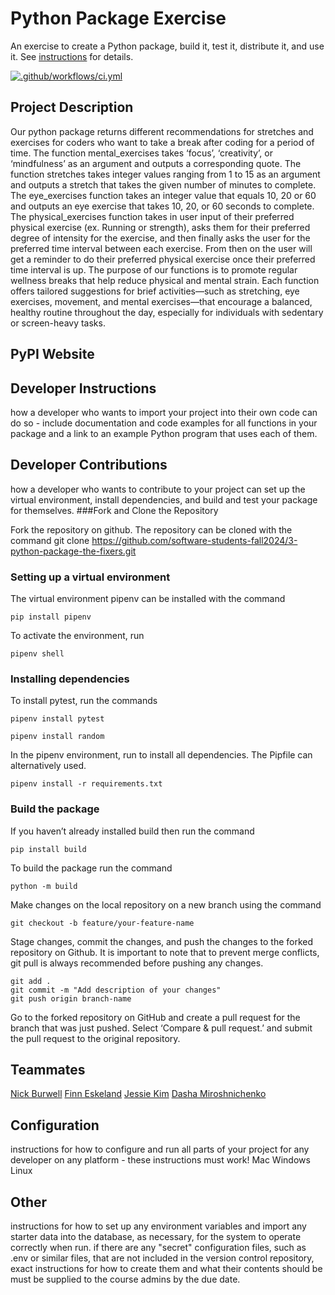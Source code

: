 # Python Package Exercise

An exercise to create a Python package, build it, test it, distribute it, and use it. See [instructions](./instructions.md) for details.

[![.github/workflows/ci.yml](https://github.com/software-students-fall2024/3-python-package-the-fixers/actions/workflows/ci.yml/badge.svg)](https://github.com/software-students-fall2024/3-python-package-the-fixers/actions/workflows/ci.yml)

## Project Description

Our python package returns different recommendations for stretches and exercises for coders who want to take a break after coding for a period of time. The function mental_exercises takes ‘focus’, ‘creativity’, or ‘mindfulness’ as an argument and outputs a corresponding quote. The function stretches takes integer values ranging from 1 to 15 as an argument and outputs a stretch that takes the given number of minutes to complete. The eye_exercises function takes an integer value that equals 10, 20 or 60 and outputs an eye exercise that takes 10, 20, or 60 seconds to complete. The physical_exercises function takes in user input of their preferred physical exercise (ex. Running or strength), asks them for their preferred degree of intensity for the exercise, and then finally asks the user for the preferred time interval between each exercise. From then on the user will get a reminder to do their preferred physical exercise once their preferred time interval is up.  The purpose of our functions is to promote regular wellness breaks that help reduce physical and mental strain. Each function offers tailored suggestions for brief activities—such as stretching, eye exercises, movement, and mental exercises—that encourage a balanced, healthy routine throughout the day, especially for individuals with sedentary or screen-heavy tasks.

## PyPI Website 

## Developer Instructions 
how a developer who wants to import your project into their own code can do so - include documentation and code examples for all functions in your package and a link to an example Python program that uses each of them.

## Developer Contributions
how a developer who wants to contribute to your project can set up the virtual environment, install dependencies, and build and test your package for themselves.
###Fork and Clone the Repository

Fork the repository on github. The repository can be cloned with the command 
git clone https://github.com/software-students-fall2024/3-python-package-the-fixers.git

### Setting up a virtual environment 
The virtual environment pipenv can be installed with the command
``` 
pip install pipenv
``` 

To activate the environment, run
``` 
pipenv shell
``` 

### Installing dependencies

To install pytest, run the commands
``` 
pipenv install pytest
``` 
``` 
pipenv install random
``` 

In the pipenv environment, run to install all dependencies. The Pipfile can alternatively used.
``` 
pipenv install -r requirements.txt
``` 

### Build the package 
If you haven’t already installed build then run the command
``` 
pip install build 
``` 
To build the package run the command 
``` 
python -m build
``` 
Make changes on the local repository on a new branch using the command
``` 
git checkout -b feature/your-feature-name
``` 
Stage changes, commit the changes, and push the changes to the forked repository on Github. It is important to note that to prevent merge conflicts, git pull is always recommended before pushing any changes. 
``` 
git add .
git commit -m "Add description of your changes"
git push origin branch-name
``` 
Go to the forked repository on GitHub and create a pull request for the branch that was just pushed. Select ‘Compare & pull request.’ and submit the pull request to the original repository. 

## Teammates 
[Nick Burwell](https://github.com/nickburwell)
[Finn Eskeland](https://github.com/finn1003)
[Jessie Kim](https://github.com/jessiekim0)
[Dasha Miroshnichenko](https://github.com/dm5198)

## Configuration 
instructions for how to configure and run all parts of your project for any developer on any platform - these instructions must work!
Mac
Windows
Linux 

## Other
instructions for how to set up any environment variables and import any starter data into the database, as necessary, for the system to operate correctly when run.
if there are any "secret" configuration files, such as .env or similar files, that are not included in the version control repository, exact instructions for how to create them and what their contents should be must be supplied to the course admins by the due date.

